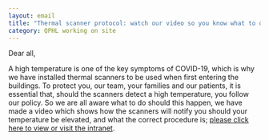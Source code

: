 ```yaml
---
layout: email
title: "Thermal scanner protocol: watch our video so you know what to do"
category: QPHL working on site
---
```


Dear all,

A high temperature is one of the key symptoms of COVID-19, which is why we have installed thermal scanners to be used when first entering the buildings. To protect you, our team, your families and our patients, it is essential that, should the scanners detect a high temperature, you follow our policy. So we are all aware what to do should this happen, we have made a video which shows how the scanners will notify you should your temperature be elevated, and what the correct procedure is; [please click here to view or visit the intranet](https://web.microsoftstream.com/video/e4c39bb3-6008-4e61-a3c5-0de85317ed44).